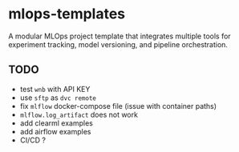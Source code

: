 # mlops-templates
A modular MLOps project template that integrates multiple tools for experiment tracking, model versioning, and pipeline orchestration.

## TODO
- test `wnb` with API KEY
- use `sftp` as `dvc remote`
- fix `mlflow` docker-compose file (issue with container paths)
- `mlflow.log_artifact` does not work
- add clearml examples
- add airflow examples
- CI/CD ?